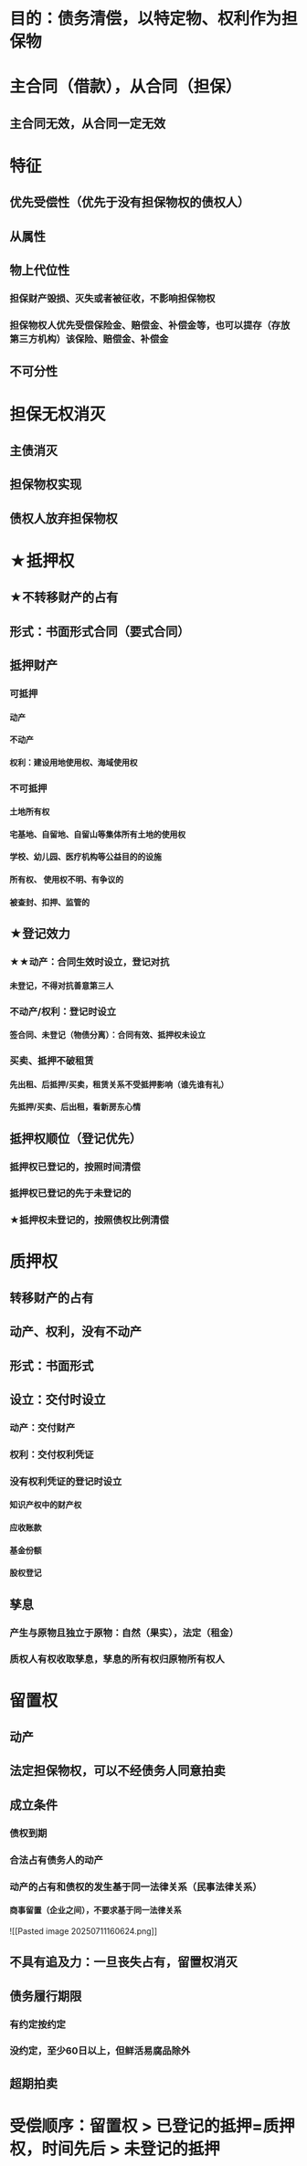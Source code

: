 # 目的：债务清偿，以特定物、权利作为担保物
# 主合同（借款），从合同（担保）
## 主合同无效，从合同一定无效
# 特征
## 优先受偿性（优先于没有担保物权的债权人）
## 从属性
## 物上代位性
### 担保财产毁损、灭失或者被征收，不影响担保物权
### 担保物权人优先受偿保险金、赔偿金、补偿金等，也可以提存（存放第三方机构）该保险、赔偿金、补偿金
## 不可分性
# 担保无权消灭
## 主债消灭
## 担保物权实现
## 债权人放弃担保物权

# ★抵押权
## ★不转移财产的占有
## 形式：书面形式合同（要式合同）
## 抵押财产
### 可抵押
#### 动产
#### 不动产
#### 权利：建设用地使用权、海域使用权
### 不可抵押
#### 土地所有权
#### 宅基地、自留地、自留山等集体所有土地的使用权

#### 学校、幼儿园、医疗机构等公益目的的设施
#### 所有权、 使用权不明、有争议的
#### 被查封、扣押、监管的
## ★登记效力
### ★★动产：合同生效时设立，登记对抗
#### 未登记，不得对抗善意第三人
### 不动产/权利：登记时设立
#### 签合同、未登记（物债分离）：合同有效、抵押权未设立
### 买卖、抵押不破租赁
#### 先出租、后抵押/买卖，租赁关系不受抵押影响（谁先谁有礼）
#### 先抵押/买卖、后出租，看新房东心情
## 抵押权顺位（登记优先）
### 抵押权已登记的，按照时间清偿
### 抵押权已登记的先于未登记的
### ★抵押权未登记的，按照债权比例清偿
# 质押权
## 转移财产的占有
## 动产、权利，没有不动产
## 形式：书面形式
## 设立：交付时设立
### 动产：交付财产
### 权利：交付权利凭证
### 没有权利凭证的登记时设立
#### 知识产权中的财产权
#### 应收账款
#### 基金份额
#### 股权登记
## 孳息
### 产生与原物且独立于原物：自然（果实），法定（租金）
### 质权人有权收取孳息，孳息的所有权归原物所有权人
# 留置权
## 动产
## 法定担保物权，可以不经债务人同意拍卖
## 成立条件
### 债权到期
### 合法占有债务人的动产
### 动产的占有和债权的发生基于同一法律关系（民事法律关系）
#### 商事留置（企业之间），不要求基于同一法律关系
![[Pasted image 20250711160624.png]]
## 不具有追及力：一旦丧失占有，留置权消灭
## 债务履行期限
### 有约定按约定
### 没约定，至少60日以上，但鲜活易腐品除外
## 超期拍卖
# 受偿顺序：留置权 > 已登记的抵押=质押权，时间先后 > 未登记的抵押
